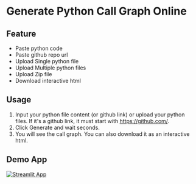 # Generate Python Call Graph Online

## Feature

- Paste python code
- Paste github repo url
- Upload Single python file
- Upload Multiple python files
- Upload Zip file
- Download interactive html

## Usage

1. Input your python file content (or github link) or upload your python files. If it's a github link, it must start with https://github.com/.
2. Click Generate and wait seconds.
3. You will see the call graph. You can also download it as an interactive html.

## Demo App

[![Streamlit App](https://static.streamlit.io/badges/streamlit_badge_black_white.svg)](https://python-cg.streamlit.app/)
